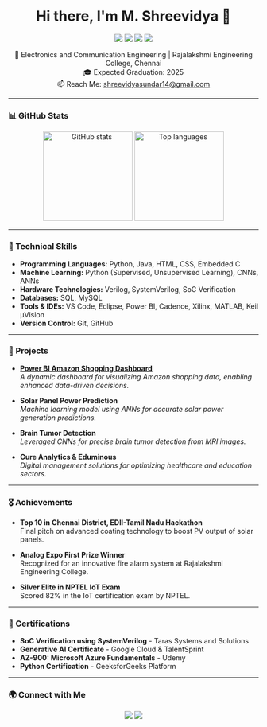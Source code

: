 <h1 align="center">Hi there, I'm M. Shreevidya 👋</h1>

<p align="center">
  <img src="https://img.shields.io/badge/Tech%20Enthusiast-%23E4405F.svg?style=for-the-badge&logo=react&logoColor=white" />
  <img src="https://img.shields.io/badge/SoC%20Verification-%23FFDD44.svg?style=for-the-badge&logo=verilog&logoColor=white" />
  <img src="https://img.shields.io/badge/Machine%20Learning-%2343853D.svg?style=for-the-badge&logo=python&logoColor=white" />
  <img src="https://img.shields.io/badge/Power%20BI%20Developer-%232E86C1.svg?style=for-the-badge&logo=microsoft-powerpoint&logoColor=white" />
</p>

<p align="center">
  🌱 Electronics and Communication Engineering | Rajalakshmi Engineering College, Chennai<br>
  🎓 Expected Graduation: 2025<br>
  📫 Reach Me: <a href="mailto:shreevidyasundar14@gmail.com">shreevidyasundar14@gmail.com</a>
</p>

---

### 📊 GitHub Stats

<div align="center">
  <img height="180em" src="https://github-readme-stats.vercel.app/api?username=shreevidya-m&show_icons=true&theme=radical&count_private=true&hide_border=true" alt="GitHub stats"/>
  <img height="180em" src="https://github-readme-stats.vercel.app/api/top-langs/?username=shreevidya-m&layout=compact&theme=radical&hide_border=true" alt="Top languages"/>
</div>

---

### 💼 Technical Skills

- **Programming Languages:** Python, Java, HTML, CSS, Embedded C
- **Machine Learning:** Python (Supervised, Unsupervised Learning), CNNs, ANNs
- **Hardware Technologies:** Verilog, SystemVerilog, SoC Verification
- **Databases:** SQL, MySQL
- **Tools & IDEs:** VS Code, Eclipse, Power BI, Cadence, Xilinx, MATLAB, Keil µVision
- **Version Control:** Git, GitHub

---

### 🚀 Projects

- **[Power BI Amazon Shopping Dashboard](https://github.com/shreevidya-m/shopping-dashboard-power-bi)**  
  *A dynamic dashboard for visualizing Amazon shopping data, enabling enhanced data-driven decisions.*

- **Solar Panel Power Prediction**  
  *Machine learning model using ANNs for accurate solar power generation predictions.*

- **Brain Tumor Detection**  
  *Leveraged CNNs for precise brain tumor detection from MRI images.*

- **Cure Analytics & Eduminous**  
  *Digital management solutions for optimizing healthcare and education sectors.*

---

### 🎖 Achievements

- **Top 10 in Chennai District, EDII-Tamil Nadu Hackathon**  
  Final pitch on advanced coating technology to boost PV output of solar panels.

- **Analog Expo First Prize Winner**  
  Recognized for an innovative fire alarm system at Rajalakshmi Engineering College.

- **Silver Elite in NPTEL IoT Exam**  
  Scored 82% in the IoT certification exam by NPTEL.

---

### 📜 Certifications

- **SoC Verification using SystemVerilog** - Taras Systems and Solutions
- **Generative AI Certificate** - Google Cloud & TalentSprint
- **AZ-900: Microsoft Azure Fundamentals** - Udemy
- **Python Certification** - GeeksforGeeks Platform

---

### 🌍 Connect with Me

<p align="center">
  <a href="https://www.linkedin.com/in/shreevidya-m-2a504b318"><img src="https://img.shields.io/badge/LinkedIn-%230077B5.svg?style=for-the-badge&logo=linkedin&logoColor=white" /></a>
  <a href="https://github.com/shreevidya-m"><img src="https://img.shields.io/badge/GitHub-%2312100E.svg?style=for-the-badge&logo=github&logoColor=white" /></a>
</p>
